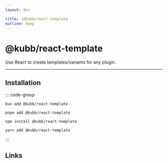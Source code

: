 ```yaml
---
layout: doc

title: \@kubb/react-template
outline: deep
---
```

# @kubb/react-template <Badge type="warning" text="under construction" />

Use React to create templates/variants for any plugin.

<hr/>


## Installation

::: code-group

```shell [bun <img src="/feature/bun.svg"/>] 
bun add @kubb/react-template
```

```shell [pnpm <img src="/feature/pnpm.svg"/>] 
pnpm add @kubb/react-template
```

```shell [npm <img src="/feature/npm.svg"/>] 
npm install @kubb/react-template
```

```shell [yarn <img src="/feature/yarn.svg"/>] 
yarn add @kubb/react-template
```

:::

## Links
